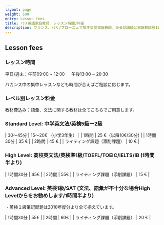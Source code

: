 ```yaml
---
layout: page
weight: 600
entry: Lesson fees
title: パリ英語家庭教師　レッスン時間/料金
description: フランス、パリ/ブローニュで探す英語家庭教師。英会話講師と家庭教師歴10年以上。英検1級、仏検1級、国家英語通訳ガイド資格など保持。各生徒さんのレベルに合わせて丁寧に英語を教えます。
---
```


##  Lesson fees

### レッスン時間

平日/週末：午前09:00 ~ 12:00 　 午後13:00 ~ 20:30	　　

バカンス中の集中レッスンなども時間が合えばご相談に応じます。

### レベル別レッスン料金

教材費込み：語彙、文法に関する教材は全てこちらでご用意します。

### Standard Level: 中学英文法/英検5級ー2級 

|   30〜45分 |   15〜20€ （小学3年生）    |
|   1時間    |    25 €（以降10€/30分)  |
|   1時間30分  |   35 €    |
|   2時間     |   45 €    |
|  ライティング課題（添削課題）  |   10 €    |

### High Level: 高校英文法/英検準1級/TOEFL/TOEIC/IELTS/IB   (1時間半より)

|   1時間30分  |   45€ | 
|   2時間     |   55€ |
|   ライティング課題（添削課題）   |    15 €  |

### Advanced Level: 英検1級/SAT  (文法、語彙が不十分な場合High Levelからをお勧めします/1時間半より)

・英検１級筆記問題は2010年度分より全て揃えています。

|   1時間30分  |   55€ | 
|   2時間     |   60€  |
|   ライティング課題（添削課題）   |   20  €  |

